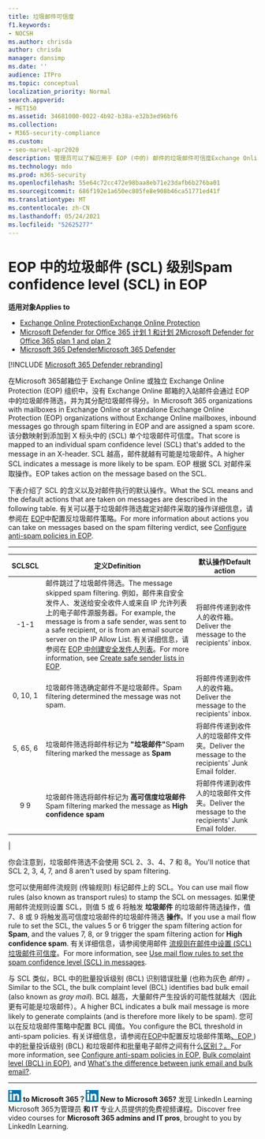```yaml
---
title: 垃圾邮件可信度
f1.keywords:
- NOCSH
ms.author: chrisda
author: chrisda
manager: dansimp
ms.date: ''
audience: ITPro
ms.topic: conceptual
localization_priority: Normal
search.appverid:
- MET150
ms.assetid: 34681000-0022-4b92-b38a-e32b3ed96bf6
ms.collection:
- M365-security-compliance
ms.custom:
- seo-marvel-apr2020
description: 管理员可以了解应用于 EOP (中的) 邮件的垃圾邮件可信度Exchange Online Protection (SCL) 。
ms.technology: mdo
ms.prod: m365-security
ms.openlocfilehash: 55e64c72cc472e98baa8eb71e23dafb6b276ba01
ms.sourcegitcommit: 686f192e1a650ec805fe8e908b46ca51771ed41f
ms.translationtype: MT
ms.contentlocale: zh-CN
ms.lasthandoff: 05/24/2021
ms.locfileid: "52625277"
---
```

# <a name="spam-confidence-level-scl-in-eop"></a><span data-ttu-id="33cee-103">EOP 中的垃圾邮件 (SCL) 级别</span><span class="sxs-lookup"><span data-stu-id="33cee-103">Spam confidence level (SCL) in EOP</span></span>

<span data-ttu-id="33cee-104">**适用对象**</span><span class="sxs-lookup"><span data-stu-id="33cee-104">**Applies to**</span></span>
- [<span data-ttu-id="33cee-105">Exchange Online Protection</span><span class="sxs-lookup"><span data-stu-id="33cee-105">Exchange Online Protection</span></span>](exchange-online-protection-overview.md)
- [<span data-ttu-id="33cee-106">Microsoft Defender for Office 365 计划 1 和计划 2</span><span class="sxs-lookup"><span data-stu-id="33cee-106">Microsoft Defender for Office 365 plan 1 and plan 2</span></span>](defender-for-office-365.md)
- [<span data-ttu-id="33cee-107">Microsoft 365 Defender</span><span class="sxs-lookup"><span data-stu-id="33cee-107">Microsoft 365 Defender</span></span>](../defender/microsoft-365-defender.md)

[!INCLUDE [Microsoft 365 Defender rebranding](../includes/microsoft-defender-for-office.md)]

<span data-ttu-id="33cee-108">在Microsoft 365邮箱位于 Exchange Online 或独立 Exchange Online Protection (EOP) 组织中，没有 Exchange Online 邮箱的入站邮件会通过 EOP 中的垃圾邮件筛选，并为其分配垃圾邮件得分。</span><span class="sxs-lookup"><span data-stu-id="33cee-108">In Microsoft 365 organizations with mailboxes in Exchange Online or standalone Exchange Online Protection (EOP) organizations without Exchange Online mailboxes, inbound messages go through spam filtering in EOP and are assigned a spam score.</span></span> <span data-ttu-id="33cee-109">该分数映射到添加到 X 标头中的 (SCL) 单个垃圾邮件可信度。</span><span class="sxs-lookup"><span data-stu-id="33cee-109">That score is mapped to an individual spam confidence level (SCL) that's added to the message in an X-header.</span></span> <span data-ttu-id="33cee-110">SCL 越高，邮件就越有可能是垃圾邮件。</span><span class="sxs-lookup"><span data-stu-id="33cee-110">A higher SCL indicates a message is more likely to be spam.</span></span> <span data-ttu-id="33cee-111">EOP 根据 SCL 对邮件采取操作。</span><span class="sxs-lookup"><span data-stu-id="33cee-111">EOP takes action on the message based on the SCL.</span></span>

<span data-ttu-id="33cee-112">下表介绍了 SCL 的含义以及对邮件执行的默认操作。</span><span class="sxs-lookup"><span data-stu-id="33cee-112">What the SCL means and the default actions that are taken on messages are described in the following table.</span></span> <span data-ttu-id="33cee-113">有关可以基于垃圾邮件筛选裁定对邮件采取的操作详细信息，请参阅在 [EOP](configure-your-spam-filter-policies.md)中配置反垃圾邮件策略。</span><span class="sxs-lookup"><span data-stu-id="33cee-113">For more information about actions you can take on messages based on the spam filtering verdict, see [Configure anti-spam policies in EOP](configure-your-spam-filter-policies.md).</span></span>

****

|<span data-ttu-id="33cee-114">SCL</span><span class="sxs-lookup"><span data-stu-id="33cee-114">SCL</span></span>|<span data-ttu-id="33cee-115">定义</span><span class="sxs-lookup"><span data-stu-id="33cee-115">Definition</span></span>|<span data-ttu-id="33cee-116">默认操作</span><span class="sxs-lookup"><span data-stu-id="33cee-116">Default action</span></span>|
|:---:|---|---|
|<span data-ttu-id="33cee-117">-1</span><span class="sxs-lookup"><span data-stu-id="33cee-117">-1</span></span>|<span data-ttu-id="33cee-118">邮件跳过了垃圾邮件筛选。</span><span class="sxs-lookup"><span data-stu-id="33cee-118">The message skipped spam filtering.</span></span> <span data-ttu-id="33cee-119">例如，邮件来自安全发件人、发送给安全收件人或来自 IP 允许列表上的电子邮件源服务器。</span><span class="sxs-lookup"><span data-stu-id="33cee-119">For example, the message is from a safe sender, was sent to a safe recipient, or is from an email source server on the IP Allow List.</span></span> <span data-ttu-id="33cee-120">有关详细信息，请参阅在 [EOP 中创建安全发件人列表](create-safe-sender-lists-in-office-365.md)。</span><span class="sxs-lookup"><span data-stu-id="33cee-120">For more information, see [Create safe sender lists in EOP](create-safe-sender-lists-in-office-365.md).</span></span>|<span data-ttu-id="33cee-121">将邮件传递到收件人的收件箱。</span><span class="sxs-lookup"><span data-stu-id="33cee-121">Deliver the message to the recipients' inbox.</span></span>|
|<span data-ttu-id="33cee-122">0, 1</span><span class="sxs-lookup"><span data-stu-id="33cee-122">0, 1</span></span>|<span data-ttu-id="33cee-123">垃圾邮件筛选确定邮件不是垃圾邮件。</span><span class="sxs-lookup"><span data-stu-id="33cee-123">Spam filtering determined the message was not spam.</span></span>|<span data-ttu-id="33cee-124">将邮件传递到收件人的收件箱。</span><span class="sxs-lookup"><span data-stu-id="33cee-124">Deliver the message to the recipients' inbox.</span></span>|
|<span data-ttu-id="33cee-125">5, 6</span><span class="sxs-lookup"><span data-stu-id="33cee-125">5, 6</span></span>|<span data-ttu-id="33cee-126">垃圾邮件筛选将邮件标记为 **"垃圾邮件"**</span><span class="sxs-lookup"><span data-stu-id="33cee-126">Spam filtering marked the message as **Spam**</span></span>|<span data-ttu-id="33cee-127">将邮件传递到收件人的垃圾邮件文件夹。</span><span class="sxs-lookup"><span data-stu-id="33cee-127">Deliver the message to the recipients' Junk Email folder.</span></span>|
|<span data-ttu-id="33cee-128">9 </span><span class="sxs-lookup"><span data-stu-id="33cee-128">9</span></span>|<span data-ttu-id="33cee-129">垃圾邮件筛选将邮件标记为 **高可信度垃圾邮件**</span><span class="sxs-lookup"><span data-stu-id="33cee-129">Spam filtering marked the message as **High confidence spam**</span></span>|<span data-ttu-id="33cee-130">将邮件传递到收件人的垃圾邮件文件夹。</span><span class="sxs-lookup"><span data-stu-id="33cee-130">Deliver the message to the recipients' Junk Email folder.</span></span>|
|

<span data-ttu-id="33cee-131">你会注意到，垃圾邮件筛选不会使用 SCL 2、3、4、7 和 8。</span><span class="sxs-lookup"><span data-stu-id="33cee-131">You'll notice that SCL 2, 3, 4, 7, and 8 aren't used by spam filtering.</span></span>

<span data-ttu-id="33cee-132">您可以使用邮件流规则 (传输规则) 标记邮件上的 SCL。</span><span class="sxs-lookup"><span data-stu-id="33cee-132">You can use mail flow rules (also known as transport rules) to stamp the SCL on messages.</span></span> <span data-ttu-id="33cee-133">如果使用邮件流规则设置 SCL，则值 5 或 6 将触发 **垃圾邮件** 的垃圾邮件筛选操作，值 7、8 或 9 将触发高可信度垃圾邮件的垃圾邮件筛选 **操作**。</span><span class="sxs-lookup"><span data-stu-id="33cee-133">If you use a mail flow rule to set the SCL, the values 5 or 6 trigger the spam filtering action for **Spam**, and the values 7, 8, or 9 trigger the spam filtering action for **High confidence spam**.</span></span> <span data-ttu-id="33cee-134">有关详细信息，请参阅使用邮件 [流规则在邮件中设置 (SCL) 垃圾邮件可信度](/exchange/security-and-compliance/mail-flow-rules/use-rules-to-set-scl)。</span><span class="sxs-lookup"><span data-stu-id="33cee-134">For more information, see [Use mail flow rules to set the spam confidence level (SCL) in messages](/exchange/security-and-compliance/mail-flow-rules/use-rules-to-set-scl).</span></span>

<span data-ttu-id="33cee-135">与 SCL 类似，BCL 中的批量投诉级别 (BCL) 识别错误批量 (也称为灰色 _邮件) 。_</span><span class="sxs-lookup"><span data-stu-id="33cee-135">Similar to the SCL, the bulk complaint level (BCL) identifies bad bulk email (also known as _gray mail_).</span></span> <span data-ttu-id="33cee-136">BCL 越高，大量邮件产生投诉的可能性就越大（因此更有可能是垃圾邮件）。</span><span class="sxs-lookup"><span data-stu-id="33cee-136">A higher BCL indicates a bulk mail message is more likely to generate complaints (and is therefore more likely to be spam).</span></span> <span data-ttu-id="33cee-137">您可以在反垃圾邮件策略中配置 BCL 阈值。</span><span class="sxs-lookup"><span data-stu-id="33cee-137">You configure the BCL threshold in anti-spam policies.</span></span> <span data-ttu-id="33cee-138">有关详细信息，请参阅在[EOP](configure-your-spam-filter-policies.md)中配置反垃圾邮件策略[、EOP ](bulk-complaint-level-values.md)) 中的批量投诉级别 (BCL) 和垃圾邮件和批量电子邮件之间有什么[区别？。](what-s-the-difference-between-junk-email-and-bulk-email.md)</span><span class="sxs-lookup"><span data-stu-id="33cee-138">For more information, see [Configure anti-spam policies in EOP](configure-your-spam-filter-policies.md), [Bulk complaint level (BCL) in EOP)](bulk-complaint-level-values.md), and [What's the difference between junk email and bulk email?](what-s-the-difference-between-junk-email-and-bulk-email.md).</span></span>

****

<span data-ttu-id="33cee-139">![LinkedIn Learning New ](../../media/eac8a413-9498-4220-8544-1e37d1aaea13.png) **to Microsoft 365？**</span><span class="sxs-lookup"><span data-stu-id="33cee-139">![The short icon for LinkedIn Learning](../../media/eac8a413-9498-4220-8544-1e37d1aaea13.png) **New to Microsoft 365?**</span></span> <span data-ttu-id="33cee-140">发现 LinkedIn Learning Microsoft 365为管理员 **和 IT** 专业人员提供的免费视频课程。</span><span class="sxs-lookup"><span data-stu-id="33cee-140">Discover free video courses for **Microsoft 365 admins and IT pros**, brought to you by LinkedIn Learning.</span></span>
